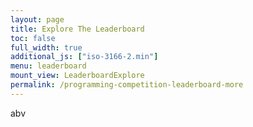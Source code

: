 ```yaml
---
layout: page
title: Explore The Leaderboard
toc: false
full_width: true
additional_js: ["iso-3166-2.min"]
menu: leaderboard
mount_view: LeaderboardExplore
permalink: /programming-competition-leaderboard-more
---
```


<div id="leaderboard-more-container">
  abv
</div>
